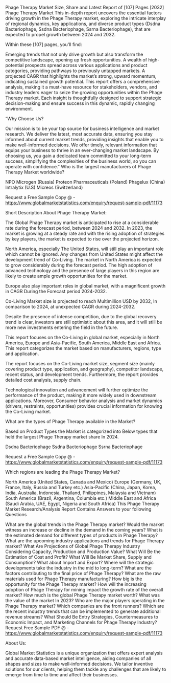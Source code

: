 Phage Therapy Market Size, Share and Latest Report of [107] Pages [2032]
Phage Therapy Market This in-depth report uncovers the essential factors driving growth in the Phage Therapy market, exploring the intricate interplay of regional dynamics, key applications, and diverse product types (Dsdna Bacteriophage, Ssdna Bacteriophage, Ssrna Bacteriophage), that are expected to propel growth between 2024 and 2032.

Within these [107] pages, you'll find:

Emerging trends that not only drive growth but also transform the competitive landscape, opening up fresh opportunities.
A wealth of high-potential prospects spread across various applications and product categories, providing pathways to previously untapped markets.
A projected CAGR that highlights the market’s strong, upward momentum, indicating sustained growth potential.
This report offers a comprehensive analysis, making it a must-have resource for stakeholders, vendors, and industry leaders eager to seize the growing opportunities within the Phage Therapy market. Each insight is thoughtfully designed to support strategic decision-making and ensure success in this dynamic, rapidly changing environment.

“Why Choose Us?

Our mission is to be your top source for business intelligence and market research.
We deliver the latest, most accurate data, ensuring you stay informed about current market trends, providing insights that enable you to make well-informed decisions.
We offer timely, relevant information that equips your business to thrive in an ever-changing market landscape.
By choosing us, you gain a dedicated team committed to your long-term success, simplifying the complexities of the business world, so you can operate with confidence.”
Who is the largest manufacturers of Phage Therapy Market worldwide?

 

NPO Microgen (Russia)
Proteon Pharmaceuticals (Poland)
Phagelux (China)
Intralytix (U.S)
Micreos (Switzerland)
 

Request a Free Sample Copy @ - https://www.globalmarketstatistics.com/enquiry/request-sample-pdf/11173

 

Short Description About Phage Therapy Market:

The Global Phage Therapy market is anticipated to rise at a considerable rate during the forecast period, between 2024 and 2032. In 2023, the market is growing at a steady rate and with the rising adoption of strategies by key players, the market is expected to rise over the projected horizon.

North America, especially The United States, will still play an important role which cannot be ignored. Any changes from United States might affect the development trend of Co-Living. The market in North America is expected to grow considerably during the forecast period. The high adoption of advanced technology and the presence of large players in this region are likely to create ample growth opportunities for the market.

Europe also play important roles in global market, with a magnificent growth in CAGR During the Forecast period 2024-2032.

Co-Living Market size is projected to reach Multimillion USD by 2032, In comparison to 2024, at unexpected CAGR during 2024-2032.

Despite the presence of intense competition, due to the global recovery trend is clear, investors are still optimistic about this area, and it will still be more new investments entering the field in the future.

This report focuses on the Co-Living in global market, especially in North America, Europe and Asia-Pacific, South America, Middle East and Africa. This report categorizes the market based on manufacturers, regions, type and application.

The report focuses on the Co-Living market size, segment size (mainly covering product type, application, and geography), competitor landscape, recent status, and development trends. Furthermore, the report provides detailed cost analysis, supply chain.

Technological innovation and advancement will further optimize the performance of the product, making it more widely used in downstream applications. Moreover, Consumer behavior analysis and market dynamics (drivers, restraints, opportunities) provides crucial information for knowing the Co-Living market.

What are the types of Phage Therapy available in the Market?

Based on Product Types the Market is categorized into Below types that held the largest Phage Therapy market share In 2024.

 

Dsdna Bacteriophage
Ssdna Bacteriophage
Ssrna Bacteriophage
 

Request a Free Sample Copy @ - https://www.globalmarketstatistics.com/enquiry/request-sample-pdf/11173

Which regions are leading the Phage Therapy Market?

North America (United States, Canada and Mexico)
Europe (Germany, UK, France, Italy, Russia and Turkey etc.)
Asia-Pacific (China, Japan, Korea, India, Australia, Indonesia, Thailand, Philippines, Malaysia and Vietnam)
South America (Brazil, Argentina, Columbia etc.)
Middle East and Africa (Saudi Arabia, UAE, Egypt, Nigeria and South Africa)
This Phage Therapy Market Research/Analysis Report Contains Answers to your following Questions

What are the global trends in the Phage Therapy market? Would the market witness an increase or decline in the demand in the coming years?
What is the estimated demand for different types of products in Phage Therapy? What are the upcoming industry applications and trends for Phage Therapy market?
What Are Projections of Global Phage Therapy Industry Considering Capacity, Production and Production Value? What Will Be the Estimation of Cost and Profit? What Will Be Market Share, Supply and Consumption? What about Import and Export?
Where will the strategic developments take the industry in the mid to long-term?
What are the factors contributing to the final price of Phage Therapy? What are the raw materials used for Phage Therapy manufacturing?
How big is the opportunity for the Phage Therapy market? How will the increasing adoption of Phage Therapy for mining impact the growth rate of the overall market?
How much is the global Phage Therapy market worth? What was the value of the market In 2023?
Who are the major players operating in the Phage Therapy market? Which companies are the front runners?
Which are the recent industry trends that can be implemented to generate additional revenue streams?
What Should Be Entry Strategies, Countermeasures to Economic Impact, and Marketing Channels for Phage Therapy Industry?
Request Free Sample PDF @ - https://www.globalmarketstatistics.com/enquiry/request-sample-pdf/11173

About Us:

Global Market Statistics is a unique organization that offers expert analysis and accurate data-based market intelligence, aiding companies of all shapes and sizes to make well-informed decisions. We tailor inventive solutions for our clients, helping them tackle any challenges that are likely to emerge from time to time and affect their businesses.